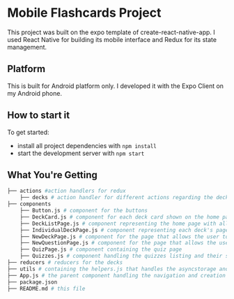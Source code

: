 # Mobile Flashcards Project

This project was built on the expo template of create-react-native-app. I used React Native for building its mobile interface and Redux for its state management.

## Platform

This is built for Android platform only. I developed it with the Expo Client on my Android phone.

## How to start it

To get started:

- install all project dependencies with `npm install`
- start the development server with `npm start`

## What You're Getting

```bash
├── actions #action handlers for redux
    ├── decks # action handler for different actions regarding the decks
├── components
    ├── Button.js # component for the buttons
    ├── DeckCard.js # component for each deck card shown on the home page
    ├── DeckListPage.js # component representing the home page with all the decks list
    ├── IndividualDeckPage.js # component representing each deck's page
    ├── NewDeckPage.js # component for the page that allows the user to post new decks
    ├── NewQuestionPage.js # component for the page that allows the user to post new questions
    ├── QuizPage.js # component containing the quiz page
    ├── Quizzes.js # component handling the quizzes listing and their scores
├── reducers # reducers for the decks
├── utils # containing the helpers.js that handles the asyncstorage and the notifications
├── App.js # the parent component handling the navigation and creation of Redux store
├── package.json
├── README.md # this file
```
